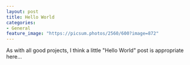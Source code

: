 ```yaml
---
layout: post
title: Hello World
categories:
- General
feature_image: "https://picsum.photos/2560/600?image=872"
---
```


As with all good projects, I think a little "Hello World" post is appropriate here...
